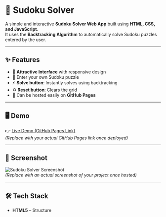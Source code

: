 # 🧩 Sudoku Solver  

A simple and interactive **Sudoku Solver Web App** built using **HTML, CSS, and JavaScript**.  
It uses the **Backtracking Algorithm** to automatically solve Sudoku puzzles entered by the user.  

---

## ✨ Features
- 🎨 **Attractive Interface** with responsive design  
- 🔢 Enter your own Sudoku puzzle  
- ⚡ **Solve button**: Instantly solves using backtracking  
- ♻️ **Reset button**: Clears the grid  
- 🚀 Can be hosted easily on **GitHub Pages**  

---

## 🖥️ Demo
👉 [Live Demo (GitHub Pages Link)](https://your-username.github.io/sudoku-solver)  
*(Replace with your actual GitHub Pages link once deployed)*

---

## 📸 Screenshot
![Sudoku Solver Screenshot](https://via.placeholder.com/800x400.png?text=Sudoku+Solver+UI)  
*(Replace with an actual screenshot of your project once hosted)*  

---

## 🛠️ Tech Stack
- **HTML5** – Structure
